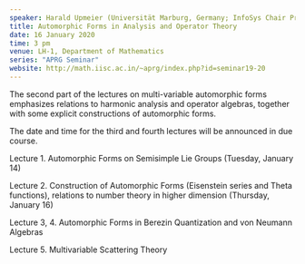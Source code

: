 ```yaml
---
speaker: Harald Upmeier (Universität Marburg, Germany; InfoSys Chair Professor, IISc)
title: Automorphic Forms in Analysis and Operator Theory
date: 16 January 2020
time: 3 pm
venue: LH-1, Department of Mathematics
series: "APRG Seminar"
website: http://math.iisc.ac.in/~aprg/index.php?id=seminar19-20
---
```


The second part of the lectures on multi-variable automorphic forms emphasizes relations
to harmonic analysis and operator algebras, together with some explicit constructions
of automorphic forms.

The date and time for the third and fourth lectures will be announced in due course.  

Lecture 1. Automorphic Forms on Semisimple Lie Groups (Tuesday, January 14)

Lecture 2. Construction of Automorphic Forms (Eisenstein series and Theta functions),
relations to number theory in higher dimension (Thursday, January 16)

Lecture 3, 4. Automorphic Forms in Berezin Quantization and von Neumann Algebras 

Lecture 5. Multivariable Scattering Theory
